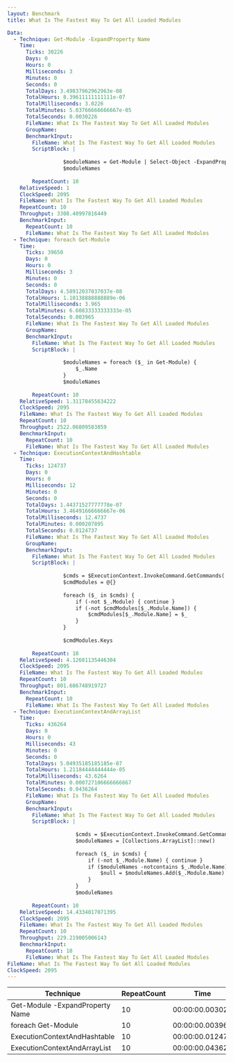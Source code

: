 ```yaml
---
layout: Benchmark
title: What Is The Fastest Way To Get All Loaded Modules

Data: 
  - Technique: Get-Module -ExpandProperty Name
    Time: 
      Ticks: 30226
      Days: 0
      Hours: 0
      Milliseconds: 3
      Minutes: 0
      Seconds: 0
      TotalDays: 3.49837962962963e-08
      TotalHours: 8.39611111111111e-07
      TotalMilliseconds: 3.0226
      TotalMinutes: 5.03766666666667e-05
      TotalSeconds: 0.0030226
      FileName: What Is The Fastest Way To Get All Loaded Modules
      GroupName: 
      BenchmarkInput: 
        FileName: What Is The Fastest Way To Get All Loaded Modules
        ScriptBlock: |
          
                  $moduleNames = Get-Module | Select-Object -ExpandProperty Name
                  $moduleNames
              
        RepeatCount: 10
    RelativeSpeed: 1
    ClockSpeed: 2095
    FileName: What Is The Fastest Way To Get All Loaded Modules
    RepeatCount: 10
    Throughput: 3308.40997816449
    BenchmarkInput: 
      RepeatCount: 10
      FileName: What Is The Fastest Way To Get All Loaded Modules
  - Technique: foreach Get-Module
    Time: 
      Ticks: 39650
      Days: 0
      Hours: 0
      Milliseconds: 3
      Minutes: 0
      Seconds: 0
      TotalDays: 4.58912037037037e-08
      TotalHours: 1.10138888888889e-06
      TotalMilliseconds: 3.965
      TotalMinutes: 6.60833333333333e-05
      TotalSeconds: 0.003965
      FileName: What Is The Fastest Way To Get All Loaded Modules
      GroupName: 
      BenchmarkInput: 
        FileName: What Is The Fastest Way To Get All Loaded Modules
        ScriptBlock: |
          
                  $moduleNames = foreach ($_ in Get-Module) {
                      $_.Name
                  }
                  $moduleNames
              
        RepeatCount: 10
    RelativeSpeed: 1.31178455634222
    ClockSpeed: 2095
    FileName: What Is The Fastest Way To Get All Loaded Modules
    RepeatCount: 10
    Throughput: 2522.06809583859
    BenchmarkInput: 
      RepeatCount: 10
      FileName: What Is The Fastest Way To Get All Loaded Modules
  - Technique: ExecutionContextAndHashtable
    Time: 
      Ticks: 124737
      Days: 0
      Hours: 0
      Milliseconds: 12
      Minutes: 0
      Seconds: 0
      TotalDays: 1.44371527777778e-07
      TotalHours: 3.46491666666667e-06
      TotalMilliseconds: 12.4737
      TotalMinutes: 0.000207895
      TotalSeconds: 0.0124737
      FileName: What Is The Fastest Way To Get All Loaded Modules
      GroupName: 
      BenchmarkInput: 
        FileName: What Is The Fastest Way To Get All Loaded Modules
        ScriptBlock: |
          
                  $cmds = $ExecutionContext.InvokeCommand.GetCommands('*', 'Function,Cmdlet,Alias', $true)
                  $cmdModules = @{}
          
                  foreach ($_ in $cmds) {
                      if (-not $_.Module) { continue } 
                      if (-not $cmdModules[$_.Module.Name]) {
                          $cmdModules[$_.Module.Name] = $_
                      }
                  }
          
                  $cmdModules.Keys
              
        RepeatCount: 10
    RelativeSpeed: 4.12681135446304
    ClockSpeed: 2095
    FileName: What Is The Fastest Way To Get All Loaded Modules
    RepeatCount: 10
    Throughput: 801.686748919727
    BenchmarkInput: 
      RepeatCount: 10
      FileName: What Is The Fastest Way To Get All Loaded Modules
  - Technique: ExecutionContextAndArrayList
    Time: 
      Ticks: 436264
      Days: 0
      Hours: 0
      Milliseconds: 43
      Minutes: 0
      Seconds: 0
      TotalDays: 5.04935185185185e-07
      TotalHours: 1.21184444444444e-05
      TotalMilliseconds: 43.6264
      TotalMinutes: 0.000727106666666667
      TotalSeconds: 0.0436264
      FileName: What Is The Fastest Way To Get All Loaded Modules
      GroupName: 
      BenchmarkInput: 
        FileName: What Is The Fastest Way To Get All Loaded Modules
        ScriptBlock: |
          
                      $cmds = $ExecutionContext.InvokeCommand.GetCommands('*', 'Function,Cmdlet,Alias', $true)
                      $moduleNames = [Collections.ArrayList]::new()
          
                      foreach ($_ in $cmds) {
                          if (-not $_.Module.Name) { continue } 
                          if ($moduleNames -notcontains $_.Module.Name) {
                              $null = $moduleNames.Add($_.Module.Name)
                          }
                      }
                      $moduleNames
              
        RepeatCount: 10
    RelativeSpeed: 14.4334017071395
    ClockSpeed: 2095
    FileName: What Is The Fastest Way To Get All Loaded Modules
    RepeatCount: 10
    Throughput: 229.219005006143
    BenchmarkInput: 
      RepeatCount: 10
      FileName: What Is The Fastest Way To Get All Loaded Modules
FileName: What Is The Fastest Way To Get All Loaded Modules
ClockSpeed: 2095
---
```





|Technique                      |RepeatCount|Time           |RelativeSpeed|Throughput|
|-------------------------------|-----------|---------------|-------------|----------|
|Get-Module -ExpandProperty Name|10         |00:00:00.003022|1x           |3308.41/s |
|foreach Get-Module             |10         |00:00:00.003965|1.31x        |2522.07/s |
|ExecutionContextAndHashtable   |10         |00:00:00.012473|4.13x        |801.69/s  |
|ExecutionContextAndArrayList   |10         |00:00:00.043626|14.43x       |229.22/s  |
